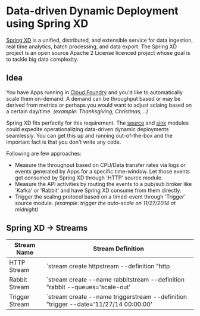 Data-driven Dynamic Deployment using Spring XD
==============================================

[Spring XD](https://github.com/spring-projects/spring-xd) is a unified, distributed, and extensible service for data ingestion, real time analytics, batch processing, and data export. The Spring XD project is an open source Apache 2 License licenced project whose goal is to tackle big data complexity.

Idea
----
You have Apps running in [Cloud Foundry](http://www.pivotal.io/platform-as-a-service/pivotal-cf) and you'd like to automatically scale them on-demand. A demand can be throughput based or may be derived from metrics or perhaps you would want to adjust sclaing based on a certain day/time. _(example: Thanksgiving, Christmas, ..)_

Spring XD fits perfectly for this requirement. The [source](https://github.com/spring-projects/spring-xd/wiki/Sources) and [sink](https://github.com/spring-projects/spring-xd/wiki/Sinks) modules could expedite operationalizing data-driven dynamic deployments seamlessly. You can get this up and running out-of-the-box and the important fact is that you don't write any code.

Following are few approaches:

* Measure the throughput based on CPU/Data transfer rates via logs or events generated by Apps for a specific time-window. Let those events get consumed by Spring XD through 'HTTP' source module.
* Measure the API activities by routing the events to a pub/sub broker like 'Kafka' or 'Rabbit' and have Spring XD consume from them directly.
* Trigger the scaling protocol based on a timed-event through 'Trigger' source module. _(example: trigger the auto-scale on 11/27/2014 at midnight)_

Spring XD -> Streams
--------------------

|Stream Name | Stream Definition
|--------------|--------
HTTP Stream | `stream create httpstream --definition "http | transform --script=postRequest.groovy | log" --deploy`
Rabbit Stream | `stream create --name rabbitstream --definition "rabbit --queues='scale-out' | transform --script=postRequest.groovy | counter" --deploy`
Trigger Stream | `stream create --name triggerstream --definition "trigger --date='11/27/14 00:00:00' | transform --script=postRequest.groovy | counter" --deploy1`